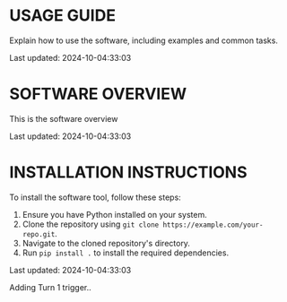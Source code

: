 # USAGE GUIDE

Explain how to use the software, including examples and common tasks.

Last updated: 2024-10-04:33:03

# SOFTWARE OVERVIEW

This is the software overview

Last updated: 2024-10-04:33:03

# INSTALLATION INSTRUCTIONS

To install the software tool, follow these steps:

1. Ensure you have Python installed on your system.
2. Clone the repository using `git clone https://example.com/your-repo.git`.
3. Navigate to the cloned repository's directory.
4. Run `pip install .` to install the required dependencies.

Last updated: 2024-10-04:33:03

Adding Turn 1 trigger..